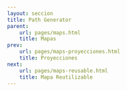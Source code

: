 ```yaml
---
layout: seccion
title: Path Generator
parent:
    url: pages/maps.html
    title: Mapas
prev:
    url: pages/maps-proyecciones.html
    title: Proyecciones
next:
    url: pages/maps-reusable.html
    title: Mapa Reutilizable
---
```


<div>
    <style>
        .feature {
            fill: #6F3C1F;
        }

        .background {
            fill: #C7E4FF;
        }

        .graticule {
            fill-opacity: 0;
            stroke: #fff;
        }
    </style>
</div>

La función de proyección nos permite traducir las coordenadas de cualquier punto del globo a pixeles.
Como ya habíamos anticipado, para dibujar las fronteras del mapa, necesitamos un generador de camino.

### Madagascar

Esta vez, usaremos Madagascar como ejemplo. En vez de copiar nuevamente el Feature Madagascar, lo ubicaremos en el archivo (bla)GeoJSON que contiene la totalidad de los países. 

<div class="runnable" id="code-d01">
var madagascarFeature;

d3.json('/src/data/countries.geojson', function(error, data) {

    if (error) { console.error(error); }

    madagascarFeature = data.features.filter(function(d) {
        return d.properties.sov_a3 === 'MDG';
    }).pop();
});
</div>
<script>codeBlock().editor('#code-d01').init();</script>

<div class="runnable" id="code-d02">
var width  = 600,
    height = 300;

var projection = d3.geo.equirectangular()
    .scale(width / (2 * Math.PI))
    .translate([width / 2, height / 2]);

var pathGenerator = d3.geo.path().projection(projection);

var div = d3.select('#ejemplo-d01'),
    svg = div.selectAll('svg').data([madagascarFeature]);

svg.enter().append('svg');

svg.attr('width', width).attr('height', height);

svg.exit().remove();

var pathMadagascar = svg.selectAll('path.mdg').data([madagascarFeature]);

pathMadagascar.enter().append('path')
    .classed('mdg', true);

pathMadagascar
    .attr('d', pathGenerator);

pathMadagascar.exit().remove();

</div>
<script>codeBlock().editor('#code-d02').init();</script>


<div class="ejemplo">
    <div id="ejemplo-d01"></div>
</div>

#### Centrado automático

<div class="runnable" id="code-d03">
var width  = 600,
    height = 300;

var geoCentroid = d3.geo.centroid(madagascarFeature);

var projection = d3.geo.equirectangular()
    .scale(5 * width / (2 * Math.PI))
    .translate([width / 2, height / 2])
    .center(geoCentroid);

var pathGenerator = d3.geo.path().projection(projection);

var div = d3.select('#ejemplo-d02'),
    svg = div.selectAll('svg').data([madagascarFeature]);

svg.enter().append('svg');

svg.attr('width', width).attr('height', height);

svg.exit().remove();

var pathMadagascar = svg.selectAll('path.mdg').data([madagascarFeature]);

pathMadagascar.enter().append('path')
    .classed('mdg', true);

pathMadagascar
    .attr('d', pathGenerator);

pathMadagascar.exit().remove();

</div>
<script>codeBlock().editor('#code-d03').init();</script>

<div class="ejemplo">
    <div id="ejemplo-d02"></div>
</div>
